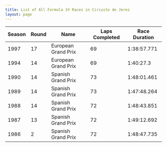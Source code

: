 ```yaml
---
title: List of All Formula 1® Races in Circuito de Jerez
layout: page
---
```



| Season | Round | Name | Laps Completed | Race Duration |
|--|--|--|--|--|
| 1997 | 17 | European Grand Prix | 69 | 1:38:57.771 |
| 1994 | 14 | European Grand Prix | 69 | 1:40:27.3 |
| 1990 | 14 | Spanish Grand Prix | 73 | 1:48:01.461 |
| 1989 | 14 | Spanish Grand Prix | 73 | 1:47:48.264 |
| 1988 | 14 | Spanish Grand Prix | 72 | 1:48:43.851 |
| 1987 | 13 | Spanish Grand Prix | 72 | 1:49:12.692 |
| 1986 | 2 | Spanish Grand Prix | 72 | 1:48:47.735 |


